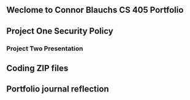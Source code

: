 ## Weclome to Connor Blauchs CS 405 Portfolio


## Project One Security Policy

### Project Two Presentation

## Coding ZIP files

## Portfolio journal reflection

